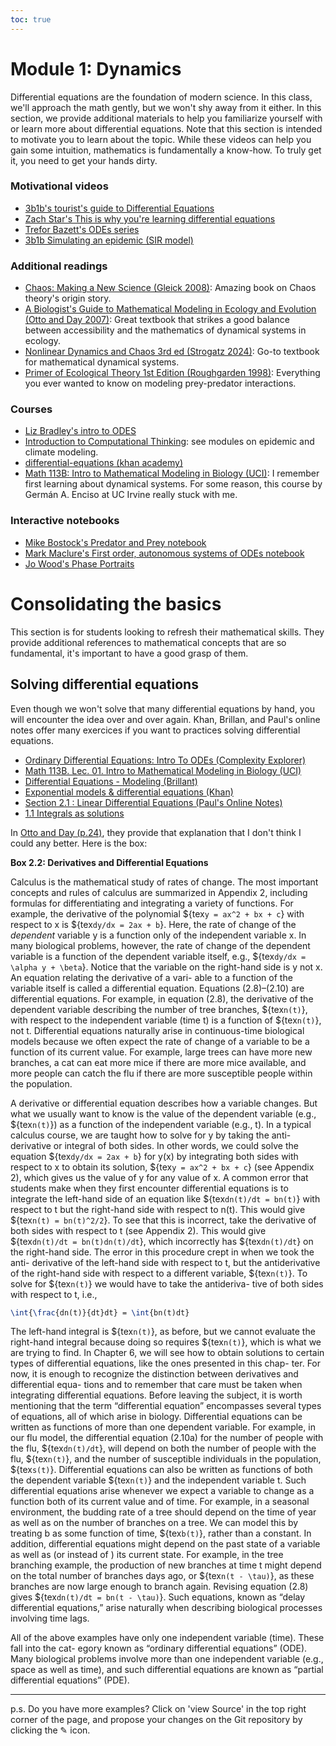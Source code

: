 ```yaml
---
toc: true
---
```


# Module 1: Dynamics

Differential equations are the foundation of modern science. In this class, we'll approach the math gently, but we won't shy away from it either. In this section, we provide additional materials to help you familiarize yourself with or learn more about differential equations. Note that this section is intended to motivate you to learn about the topic. While these videos can help you gain some intuition, mathematics is fundamentally a know-how. To truly get it, you need to get your hands dirty.

### Motivational videos

 - [3b1b's tourist's guide to Differential Equations](https://www.youtube.com/watch?v=p_di4Zn4wz4&list=PLZHQObOWTQDNPOjrT6KVlfJuKtYTftqH6)
 - [Zach Star's  This is why you're learning differential equations ](https://www.youtube.com/watch?v=ifbaAqfqpc4)
 - [Trefor Bazett's ODEs series](https://www.youtube.com/playlist?list=PLHXZ9OQGMqxde-SlgmWlCmNHroIWtujBw)
 - [3b1b Simulating an epidemic (SIR model)](https://www.youtube.com/watch?v=gxAaO2rsdIs)

### Additional readings

  - [Chaos: Making a New Science (Gleick 2008)](https://www.penguinrandomhouse.ca/books/321477/chaos-by-james-gleick/9780143113454): Amazing book on Chaos theory's origin story.
  - [ A Biologist's Guide to Mathematical Modeling in Ecology and Evolution (Otto and Day 2007)](https://press.princeton.edu/books/hardcover/9780691123448/a-biologists-guide-to-mathematical-modeling-in-ecology-and-evolution?srsltid=AfmBOopJ4i2Ls1pXkGaEJGDc61Vvol-dJADY9XJrU0q3MKIJuJTfg0D6): Great textbook that strikes a good balance between accessibility and the mathematics of dynamical systems in ecology.
  - [Nonlinear Dynamics and Chaos 3rd ed (Strogatz 2024)](https://www.routledge.com/Nonlinear-Dynamics-and-Chaos-With-Applications-to-Physics-Biology-Chemistry-and-Engineering/Strogatz/p/book/9780367026509?srsltid=AfmBOoqrabgNKvlTDyAQiCCuPgrnIIKeCtczqcLkb9AFEFmdWw72l-fA): Go-to textbook for mathematical dynamical systems.
  - [Primer of Ecological Theory 1st Edition (Roughgarden 1998)](https://books.google.ca/books/about/Primer_of_Ecological_Theory.html?id=PmHwAAAAMAAJ&source=kp_book_description&redir_esc=y): Everything you ever wanted to know on modeling prey-predator interactions.

### Courses

 - [Liz Bradley's intro to ODES](https://www.youtube.com/watch?v=aZRqW3XZ_6U&list=PLF0b3ThojznQ9xUDm-EbgFAnzdbeDVuSz&index=24)
 - [Introduction to Computational Thinking](https://computationalthinking.mit.edu/Fall24/): see modules on epidemic and climate modeling.
 - [differential-equations (khan academy)](https://www.khanacademy.org/math/differential-equations)
 - [Math 113B: Intro to Mathematical Modeling in Biology (UCI)](https://ocw.uci.edu/lectures/math_113b_lec_02_intro_to_mathematical_modeling_in_biology_bacterial_growth.html): I remember first learning about dynamical systems. For some reason, this course by Germán A. Enciso at UC Irvine really stuck with me.

### Interactive notebooks

 - [Mike Bostock's Predator and Prey notebook](https://observablehq.com/@mbostock/predator-and-prey)
 - [Mark Maclure's First order, autonomous systems of ODEs notebook](https://observablehq.com/@mcmcclur/first-order-autonomous-systems-of-odes)
 - [Jo Wood's Phase Portraits](https://observablehq.com/@jwolondon/phaseportrait)

# Consolidating the basics

This section is for students looking to refresh their mathematical skills. They provide additional references to mathematical concepts that are so fundamental, it's important to have a good grasp of them.

## Solving differential equations

Even though we won't solve that many differential equations by hand, you will encounter the idea over and over again. Khan, Brillan, and Paul's online notes offer many exercices if you want to practices solving differential equations.

  - [Ordinary Differential Equations: Intro To ODEs (Complexity Explorer)](https://www.youtube.com/watch?v=yGdGna_4Gwc)
  - [Math 113B. Lec. 01. Intro to Mathematical Modeling in Biology (UCI)](https://ocw.uci.edu/lectures/math_113b_lec_01_intro_to_mathematical_modeling_in_biology_introduction_to_the_course.html)
  - [Differential Equations - Modeling (Brillant)](https://brilliant.org/wiki/differential-equations-modeling/)
  - [Exponential models & differential equations (Khan)](https://www.khanacademy.org/math/differential-equations/first-order-differential-equations/exponential-models-diff-eq/v/modeling-population-with-simple-differential-equation)
  - [Section 2.1 : Linear Differential Equations (Paul's Online Notes)](https://tutorial.math.lamar.edu/Classes/DE/Linear.aspx)
  - [1.1 Integrals as solutions](https://web.uvic.ca/~tbazett/diffyqs/integralsols_section.html)

In [Otto and Day (p.24)](https://github.com/jstonge/2024Fall-MOCS/blob/main/docs/readings/OttoDay-2007-Ch2.pdf), they provide that explanation that I don't think I could any better. Here is the box:

<div class="math-box">
<strong>Box 2.2: Derivatives and Differential Equations</strong>

Calculus is the mathematical study of rates of change. The most important concepts and rules
of calculus are summarized in Appendix 2, including formulas for differentiating and integrating
 a variety of functions. For example, the derivative of the polynomial ${tex`y = ax^2 + bx + c`} with
respect to x is ${tex`dy/dx = 2ax + b`}. Here, the rate of change of the <em>dependent</em> variable y is a function
only of the independent variable x. In many biological problems, however, the rate of change of
the dependent variable is a function of the dependent variable itself, e.g., ${tex`dy/dx = \alpha y + \beta`}. Notice
that the variable on the right-hand side is y not x. An equation relating the derivative of a vari-
able to a function of the variable itself is called a differential equation. Equations (2.8)–(2.10) are
differential equations. For example, in equation (2.8), the derivative of the dependent variable
describing the number of tree branches, ${tex`n(t)`}, with respect to the independent variable (time t) is
a function of ${tex`n(t)`}, not t. Differential equations naturally arise in continuous-time biological
models because we often expect the rate of change of a variable to be a function of its current
value. For example, large trees can have more new branches, a cat can eat more mice if there are
more mice available, and more people can catch the flu if there are more susceptible people
within the population.

A derivative or differential equation describes how a variable changes. But what we usually
want to know is the value of the dependent variable (e.g., ${tex`n(t)`}) as a function of the independent
variable (e.g., t). In a typical calculus course, we are taught how to solve for y by taking the anti-
derivative or integral of both sides. In other words, we could solve the equation ${tex`dy/dx = 2ax + b`}
for y(x) by integrating both sides with respect to x to obtain its solution, ${tex`y = ax^2 + bx + c`} (see
Appendix 2), which gives us the value of y for any value of x. A common error that students
make when they first encounter differential equations is to integrate the left-hand side of an
equation like ${tex`dn(t)/dt = bn(t)`} with respect to t but the right-hand side with respect to n(t). This
would give ${tex`n(t) = bn(t)^2/2`}. To see that this is incorrect, take the derivative of both sides with
respect to t (see Appendix 2). This would give ${tex`dn(t)/dt = bn(t)dn(t)/dt`}, which incorrectly has
${tex`dn(t)/dt`} on the right-hand side. The error in this procedure crept in when we took the anti-
derivative of the left-hand side with respect to t, but the antiderivative of the right-hand side
with respect to a different variable, ${tex`n(t)`}. To solve for ${tex`n(t)`} we would have to take the antideriva-
tive of both sides with respect to t, i.e.,

```tex
\int{\frac{dn(t)}{dt}dt} = \int{bn(t)dt}
```

The left-hand integral is ${tex`n(t)`}, as before, but we cannot evaluate the right-hand integral because
doing so requires ${tex`n(t)`}, which is what we are trying to find. In Chapter 6, we will see how to
obtain solutions to certain types of differential equations, like the ones presented in this chap-
ter. For now, it is enough to recognize the distinction between derivatives and differential equa-
tions and to remember that care must be taken when integrating differential equations.
Before leaving the subject, it is worth mentioning that the term “differential equation”
encompasses several types of equations, all of which arise in biology. Differential equations can
be written as functions of more than one dependent variable. For example, in our flu model, the
differential equation (2.10a) for the number of people with the flu, ${tex`dn(t)/dt`}, will depend on both
the number of people with the flu, ${tex`n(t)`}, and the number of susceptible individuals in the population, 
${tex`s(t)`}. Differential equations can also be written as functions of both the dependent variable
${tex`n(t)`} and the independent variable t. Such differential equations arise whenever we expect a variable
 to change as a function both of its current value and of time. For example, in a seasonal
environment, the budding rate of a tree should depend on the time of year as well as on the
number of branches on a tree. We can model this by treating b as some function of time, ${tex`b(t)`},
rather than a constant. In addition, differential equations might depend on the past state of a
variable as well as (or instead of ) its current state. For example, in the tree branching example,
the production of new branches at time t might depend on the total number of branches
days ago, or ${tex`n(t - \tau)`}, as these branches are now large enough to branch again. Revising equation (2.8)
gives ${tex`dn(t)/dt = bn(t - \tau)`}. Such equations, known as “delay differential equations,” arise naturally
 when describing biological processes involving time lags.

All of the above examples have only one independent variable (time). These fall into the cat-
egory known as “ordinary differential equations” (ODE). Many biological problems involve more
than one independent variable (e.g., space as well as time), and such differential equations are
known as “partial differential equations” (PDE).
</div>

--- 

p.s. Do you have more examples? Click on 'view Source' in the top right corner of the page, and propose your changes on the Git repository by clicking the ✎ icon.
